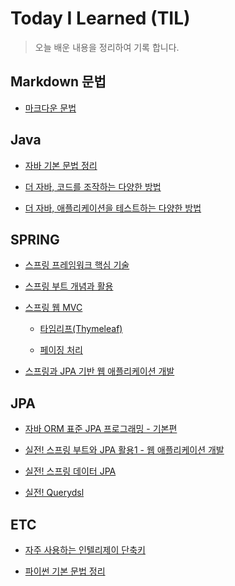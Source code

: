 # Today I Learned (TIL)

> 오늘 배운 내용을 정리하여 기록 합니다.

## Markdown 문법

* [마크다운 문법](https://github.com/kevinntech/TIL/tree/main/markdown-syntax "마크다운 문법")

## Java

* [자바 기본 문법 정리](https://github.com/kevinntech/TIL/tree/main/java/java-basic "자바 기본 문법 정리")

* [더 자바, 코드를 조작하는 다양한 방법](https://github.com/kevinntech/TIL/tree/main/java/the-java-code "더 자바, 코드를 조작하는 다양한 방법")

* [더 자바, 애플리케이션을 테스트하는 다양한 방법](https://github.com/kevinntech/TIL/tree/main/java/the-java-test "더 자바, 애플리케이션을 테스트하는 다양한 방법")

## SPRING

* [스프링 프레임워크 핵심 기술](https://github.com/kevinntech/TIL/tree/main/spring/spring-core "스프링 프레임워크 핵심 기술")

* [스프링 부트 개념과 활용](https://github.com/kevinntech/TIL/tree/main/spring/spring-boot "스프링 부트 개념과 활용")

* [스프링 웹 MVC](https://github.com/kevinntech/TIL/tree/main/spring/spring-mvc "스프링 웹 MVC")

  * [타임리프(Thymeleaf)](https://github.com/kevinntech/TIL/blob/main/thymeleaf/README.md "타임리프(Thymeleaf)")

  * [페이징 처리](https://github.com/kevinntech/TIL/blob/main/spring/spring-mvc/PAGING.md "페이징 처리")

* [스프링과 JPA 기반 웹 애플리케이션 개발](https://github.com/kevinntech/TIL/tree/main/spring/spring-jpa-webapp "스프링과 JPA 기반 웹 애플리케이션 개발")

## JPA

* [자바 ORM 표준 JPA 프로그래밍 - 기본편](https://github.com/kevinntech/TIL/tree/main/jpa/jpa-basic "자바 ORM 표준 JPA 프로그래밍 - 기본편")

* [실전! 스프링 부트와 JPA 활용1 - 웹 애플리케이션 개발](https://github.com/kevinntech/TIL/tree/main/jpa/jpa-use1 "실전! 스프링 부트와 JPA 활용1")

* [실전! 스프링 데이터 JPA](https://github.com/kevinntech/TIL/tree/main/jpa/spring-data-jpa "실전! 스프링 데이터 JPA")

* [실전! Querydsl](https://github.com/kevinntech/TIL/tree/main/jpa/querydsl "실전! Querydsl")

## ETC

* [자주 사용하는 인텔리제이 단축키](https://github.com/kevinntech/TIL/tree/main/intellij "자주 사용하는 인텔리제이 단축키")

* [파이썬 기본 문법 정리](https://github.com/kevinntech/TIL/tree/main/python-summary "파이썬 기본 문법 정리")
